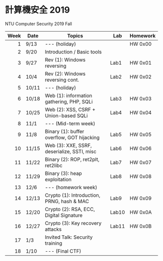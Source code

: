 # 計算機安全 2019

NTU Computer Security 2019 Fall

| Week | Date  | Topics                                      | Lab   | Homework |
| ----:| ----- | ------------------------------------------- | ----- | -------- |
|    1 | 9/13  | --- (holiday)                               |       | HW 0x00  |
|    2 | 9/20  | Introduction / Basic tools                  |       |          |
|    3 | 9/27  | Rev (1): Windows reversing                  | Lab1  | HW 0x01  |
|    4 | 10/4  | Rev (2): Windows reversing cont.            | Lab2  | HW 0x02  |
|    5 | 10/11 | --- (holiday)                               |       |          |
|    6 | 10/18 | Web (1): information gathering, PHP, SQLi   | Lab3  | HW 0x03  |
|    7 | 10/25 | Web (2): XSS, CSRF + Union-based SQLi       | Lab4  | HW 0x04  |
|    8 | 11/1  | --- (Mid-term week)                         |       |          |
|    9 | 11/8  | Binary (1): buffer overflow, GOT hijacking  | Lab5  | HW 0x05  |
|   10 | 11/15 | Web (3): XXE, SSRF, deserialize, SSTI, misc | Lab6  | HW 0x06  |
|   11 | 11/22 | Binary (2): ROP, ret2plt, ret2libc          | Lab7  | HW 0x07  |
|   12 | 11/29 | Binary (3): heap exploitation               | Lab8  | HW 0x08  |
|   13 | 12/6  | --- (homework week)                         |       |          |
|   14 | 12/13 | Crypto (1): Introduction, PRNG, hash & MAC  | Lab9  | HW 0x09  |
|   15 | 12/20 | Crypto (2): RSA, ECC, Digital Signature     | Lab10 | HW 0x0A  |
|   16 | 12/27 | Crypto (3): Key recovery attacks            | Lab11 | HW 0x0B  |
|   17 | 1/3   | Invited Talk: Security training             |       |          |
|   18 | 1/10  | --- (Final CTF)                             |       |          |
